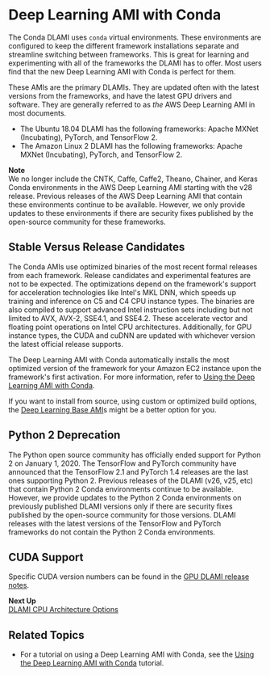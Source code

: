 # Deep Learning AMI with Conda<a name="overview-conda"></a>

The Conda DLAMI uses `conda` virtual environments\. These environments are configured to keep the different framework installations separate and streamline switching between frameworks\. This is great for learning and experimenting with all of the frameworks the DLAMI has to offer\. Most users find that the new Deep Learning AMI with Conda is perfect for them\. 

These AMIs are the primary DLAMIs\. They are updated often with the latest versions from the frameworks, and have the latest GPU drivers and software\. They are generally referred to as *the* AWS Deep Learning AMI in most documents\.
+ The Ubuntu 18\.04 DLAMI has the following frameworks: Apache MXNet \(Incubating\), PyTorch, and TensorFlow 2\.
+ The Amazon Linux 2 DLAMI has the following frameworks: Apache MXNet \(Incubating\), PyTorch, and TensorFlow 2\.

**Note**  
We no longer include the CNTK, Caffe, Caffe2, Theano, Chainer, and Keras Conda environments in the AWS Deep Learning AMI starting with the v28 release\. Previous releases of the AWS Deep Learning AMI that contain these environments continue to be available\. However, we only provide updates to these environments if there are security fixes published by the open\-source community for these frameworks\.

## Stable Versus Release Candidates<a name="overview-conda-stability"></a>

The Conda AMIs use optimized binaries of the most recent formal releases from each framework\. Release candidates and experimental features are not to be expected\. The optimizations depend on the framework's support for acceleration technologies like Intel's MKL DNN, which speeds up training and inference on C5 and C4 CPU instance types\. The binaries are also compiled to support advanced Intel instruction sets including but not limited to AVX, AVX\-2, SSE4\.1, and SSE4\.2\. These accelerate vector and floating point operations on Intel CPU architectures\. Additionally, for GPU instance types, the CUDA and cuDNN are updated with whichever version the latest official release supports\. 

The Deep Learning AMI with Conda automatically installs the most optimized version of the framework for your Amazon EC2 instance upon the framework's first activation\. For more information, refer to [Using the Deep Learning AMI with Conda](tutorial-conda.md)\. 

If you want to install from source, using custom or optimized build options, the [Deep Learning Base AMI](overview-base.md)s might be a better option for you\.

## Python 2 Deprecation<a name="overview-conda-python2"></a>

The Python open source community has officially ended support for Python 2 on January 1, 2020\. The TensorFlow and PyTorch community have announced that the TensorFlow 2\.1 and PyTorch 1\.4 releases are the last ones supporting Python 2\. Previous releases of the DLAMI \(v26, v25, etc\) that contain Python 2 Conda environments continue to be available\. However, we provide updates to the Python 2 Conda environments on previously published DLAMI versions only if there are security fixes published by the open\-source community for those versions\. DLAMI releases with the latest versions of the TensorFlow and PyTorch frameworks do not contain the Python 2 Conda environments\.

## CUDA Support<a name="overview-conda-cuda"></a>

Specific CUDA version numbers can be found in the [GPU DLAMI release notes](https://docs.aws.amazon.com/dlami/latest/devguide/appendix-ami-release-notes.html#appendix-ami-release-notes-gpu)\.

**Next Up**  
[DLAMI CPU Architecture Options](overview-cpu.md)

## Related Topics<a name="conda-related"></a>
+ For a tutorial on using a Deep Learning AMI with Conda, see the [Using the Deep Learning AMI with Conda](tutorial-conda.md) tutorial\.